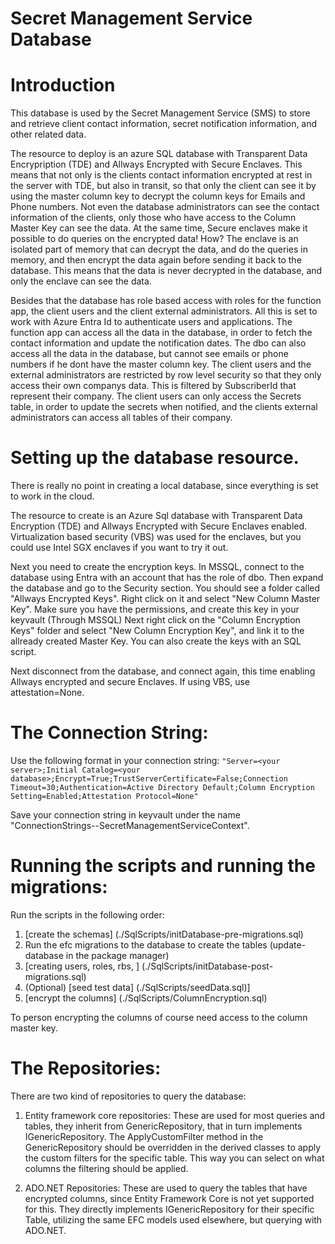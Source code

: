 # Secret Management Service Database

# Introduction

This database is used by the Secret Management Service (SMS) to store and retrieve client contact information, 
secret notification information, and other related data.

The resource to deploy is an azure SQL database with Transparent Data Encrypription (TDE) and Allways Encrypted with Secure Enclaves.
This means that not only is the clients contact information encrypted at rest in the server with TDE, but also in transit, so that only the
client can see it by using the master column key to decrypt the column keys for Emails and Phone numbers. Not even the database administrators
can see the contact information of the clients, only those who have access to the Column Master Key can see the data.
At the same time, Secure enclaves make it possible to do queries on the encrypted data! How? The enclave is an isolated part of memory
that can decrypt the data, and do the queries in memory, and then encrypt the data again before sending it back to the database. This means that
the data is never decrypted in the database, and only the enclave can see the data.


Besides that the database has role based access with roles for the function app, the client users and the client external administrators. 
All this is set to work with Azure Entra Id to authenticate users and applications.
The function app can access all the data in the database, in order to fetch the contact information and update the notification dates.
The dbo can also access all the data in the database, but cannot see emails or phone numbers if he dont have the master column key.
The client users and the external administrators are restricted by row level security so that they only access their own companys data.
This is filtered by SubscriberId that represent their company. The client users can only access the Secrets table, in order to update the secrets
when notified, and the clients external administrators can access all tables of their company.

# Setting up the database resource.

There is really no point in creating a local database, since everything is set to work in the cloud.

The resource to create is an Azure Sql database with Transparent Data Encryption (TDE) and Allways Encrypted with Secure Enclaves enabled.
Virtualization based security (VBS) was used for the enclaves, but you could use Intel SGX enclaves if you want to try it out.

Next you need to create the encryption keys. In MSSQL, connect to the database using Entra with an account that has the role of dbo.
Then expand the database and go to the Security section.
You should see a folder called "Allways Encrypted Keys". Right click on it and select "New Column Master Key".
Make sure you have the permissions, and create this key in your keyvault (Through MSSQL)
Next right click on the "Column Encryption Keys" folder and select "New Column Encryption Key", and link it to the allready created Master Key.
You can also create the keys with an SQL script.

Next disconnect from the database, and connect again, this time enabling Allways encrypted and secure Enclaves. If using VBS, use attestation=None.

# The Connection String:

Use the following format in your connection string:
```"Server=<your server>;Initial Catalog=<your database>;Encrypt=True;TrustServerCertificate=False;Connection Timeout=30;Authentication=Active Directory Default;Column Encryption Setting=Enabled;Attestation Protocol=None"```

Save your connection string in keyvault under the name "ConnectionStrings--SecretManagementServiceContext".

# Running the scripts and running the migrations:

Run the scripts in the following order:

1. [create the schemas] (./SqlScripts/initDatabase-pre-migrations.sql)
2. Run the efc migrations to the database to create the tables (update-database in the package manager)
3. [creating users, roles, rbs, ] (./SqlScripts/initDatabase-post-migrations.sql)
4. (Optional) [seed test data] (./SqlScripts/seedData.sql)]
5. [encrypt the columns] (./SqlScripts/ColumnEncryption.sql)

To person encrypting the columns of course need access to the column master key.


# The Repositories:

There are two kind of repositories to query the database:

1. Entity framework core repositories: These are used for most queries and tables, they inherit from GenericRepository, that in turn implements IGenericRepository.
   The ApplyCustomFilter method in the GenericRepository should be overridden in the derived classes to apply the custom filters for the specific table.
   This way you can select on what columns the filtering should be applied.

2. ADO.NET Repositories: These are used to query the tables that have encrypted columns, since Entity Framework Core is not yet supported for this. 
   They directly implements IGenericRepository for their specific Table, utilizing the same EFC models used elsewhere, but querying with ADO.NET.

